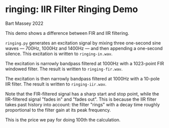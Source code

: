 # ringing: IIR Filter Ringing Demo
Bart Massey 2022

This demo shows a difference between FIR and IIR filtering.

`ringing.py` generates an excitation signal by mixing three
one-second sine waves — 700Hz, 1000Hz and 1400Hz — and then
appending a one-second silence. This excitation is written
to `ringing-in.wav`.

The excitation is narrowly bandpass filtered at 1000Hz with
a 1023-point FIR windowed filter. The result is written to
`ringing-fir.wav`.

The excitation is then narrowly bandpass filtered at 1000Hz
with a 10-pole IIR filter. The result is written to
`ringing-iir.wav`.

Note that the FIR-filtered signal has a sharp start and stop
point, while the IIR-filtered signal "fades in" and "fades
out". This is because the IIR filter takes past history into
account: the filter "rings" with a decay time roughly
proportional to the filter gain at its peak frequency.

This is the price we pay for doing 100th the calculation.
